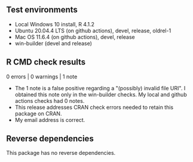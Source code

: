 ## Test environments
* Local Windows 10 install, R 4.1.2
* Ubuntu 20.04.4 LTS (on github actions), devel, release, oldrel-1 
* Mac OS 11.6.4 (on github actions), devel, release
* win-builder (devel and release)

## R CMD check results

0 errors | 0 warnings | 1 note

* The 1 note is a false positive regarding a "(possibly) invalid file URI". I obtained this note only in the win-builder checks. My local and github actions checks had 0 notes.  
* This release addresses CRAN check errors needed to retain this package on CRAN.
* My email address is correct.  

## Reverse dependencies

This package has no reverse dependencies.  
